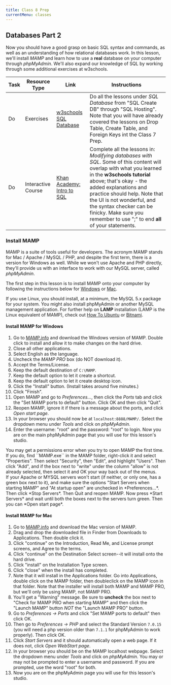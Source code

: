 ```yaml
---
title: Class 8 Prep
currentMenu: classes
---
```


## Databases Part 2

Now you should have a good grasp on basic SQL syntax and commands, as well as an understanding of how relational databases work. In this lesson, we'll install *MAMP* and learn how to use a **real** database on your computer through *phpMyAdmin*. We'll also expand our knowledge of SQL by working through some additional exercises at w3schools.  


Task | Resource Type | Link | Instructions
|----|---------------|------|-------------|
Do | Exercises | [w3schools SQL Database][w3c-sql] | Do all the lessons under _SQL Database_ from "SQL Create DB" through "SQL Hosting". Note that you will have already covered the lessons on Drop Table, Create Table, and Foreign Keys int the Class 7 Prep.
Do | Interactive Course | [Khan Academy: Intro to SQL][sql-khan] | Complete all the lessons in: _Modifying databases with SQL_. Some of this content will overlap with what you learned in the **w3schools tutorial** above; that's okay - the added explanations and practice should help. Note that the UI is not wonderful, and the syntax checker can be finicky. Make sure you remember to use ";" to end **all** of your statements.

### Install MAMP

MAMP is a suite of tools useful for developers. The acronym MAMP stands for Mac / Apache / MySQL / PHP, and despite the first term, there is a version for Windows as well. While we won't use Apache and PHP directly, they'll provide us with an interface to work with our MySQL server, called *phpMyAdmin*.

The first step in this lesson is to install MAMP onto your computer by following the instructions below for [Windows](#install-mamp-for-windows) or [Mac](#install-mamp-for-mac).

If you use Linux, you should install, at a minimum, the MySQL 5.x package for your system. You might also install phpMyAdmin or another MySQL management application. For further help on **LAMP** installation (LAMP is the Linux equivalent of MAMP), check out [How To Ubuntu][ubuntu] or [Bitnami][bitnami].

#### Install MAMP for Windows

1. Go to [MAMP.info][mamp] and download the Windows version of MAMP. Double click to install and allow it to make changes on the hard drive. 
2. Close all other applications.
3. Select English as the language.
4. Uncheck the *MAMP PRO* box (do NOT download it).
5. Accept the Terms/License.
6. Keep the default destination of ``C:\MAMP``.
7. Keep the default option to let it create a shortcut.
8. Keep the default option to let it create desktop icon.
9. Click the "Install" button. (Install takes around five minutes.)
10. Click "Finish".
11. Open MAMP and go to *Preferences...*, then click the *Ports* tab and click the "Set MAMP ports to default" button. Click OK and then click "Quit".
12. Reopen MAMP, ignore it if there is a message about the ports, and click *Open start page.*
13. In your browser you should now be at ``localhost:8888/MAMP/``. Select the dropdown menu under *Tools* and click on *phpMyAdmin*.
14. Enter the username: "root" and the password: "root" to login. Now you are on the main phpMyAdmin page that you will use for this lesson's studio.

<aside class="aside-note" markdown="1">
You may get a permissions error when you try to open MAMP the first time. If you do, find ``MAMP.exe`` in the MAMP folder, right-click it and select "Properties". Then select "Security", then "Edit", and highlight "Users". Then click "Add", and if the box next to "write" under the column "allow" is not already selected, then select it and OK your way back out of the menus.
</aside>

<aside class="aside-note" markdown="1">
If your Apache or MYSQL servers won't start (if neither, or only one, has a green box next to it), and make sure the options "Start Servers when starting MAMP" and "At startup open" are unchecked in *Preferences...*. Then click *Stop Servers*. Then Quit and reopen MAMP. Now press *Start Servers* and wait until both the boxes next to the servers turn green. Then you can *Open start page*.
</aside>

#### Install MAMP for Mac

1. Go to [MAMP.info][mamp] and download the Mac version of MAMP.
2. Drag and drop the downloaded file in Finder from Downloads to Applications. Then double click it.
3. Click "continue" on the Introduction, Read Me, and License prompt screens, and Agree to the terms.
4. Click "continue" on the Destination Select screen--it will install onto the hard drive.
5. Click "install" on the Installation Type screen.
6. Click "close" when the install has completed.
7. Note that it will install in the Applications folder. Go into Applications, double click on the MAMP folder, then doubleclick on the MAMP icon in that folder. Note that the installer will install both MAMP and MAMP PRO, but we'll only be using MAMP, not MAMP PRO.
8. You'll get a "Warning" message. Be sure to **uncheck** the box next to "Check for MAMP PRO when starting MAMP" and then click the "Launch MAMP" button *NOT* the "Launch MAMP PRO" button.
9. Go to *Preferences -> Ports* and click "Set MAMP ports to default" then click OK.
10. Then go to *Preferences -> PHP* and select the Standard Version ``7.0.15`` (you will need a php version older than `7.1.1` for phpMyAdmin to work properly). Then click OK.
11. Click *Start Servers* and it should automatically open a web page. If it does not, click *Open WebStart page*.
12. In your browser you should be on the MAMP localhost webpage. Select the dropdown menu under *Tools* and click on *phpMyAdmin*. You may or may not be prompted to enter a username and password. If you are prompted, use the word "root" for both.
13. Now you are on the phpMyAdmin page you will use for this lesson's studio. 

[mamp]: https://www.mamp.info/en/downloads/
[w3c-sql]: https://www.w3schools.com/sql/sql_create_db.asp
[bitnami]: https://bitnami.com/stack/lamp/installer
[ubuntu]: http://howtoubuntu.org/how-to-install-lamp-on-ubuntu
[sql-khan]: https://www.khanacademy.org/computing/computer-programming/sql